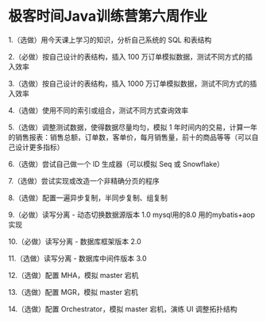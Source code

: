 # 极客时间Java训练营第六周作业

1.（选做）用今天课上学习的知识，分析自己系统的 SQL 和表结构

2.（必做）按自己设计的表结构，插入 100 万订单模拟数据，测试不同方式的插入效率

3.（选做）按自己设计的表结构，插入 1000 万订单模拟数据，测试不同方式的插入效率

4.（选做）使用不同的索引或组合，测试不同方式查询效率

5.（选做）调整测试数据，使得数据尽量均匀，模拟 1 年时间内的交易，计算一年的销售报表：销售总额，订单数，客单价，每月销售量，前十的商品等等（可以自己设计更多指标）

6.（选做）尝试自己做一个 ID 生成器（可以模拟 Seq 或 Snowflake）

7.（选做）尝试实现或改造一个非精确分页的程序

8.（选做）配置一遍异步复制，半同步复制、组复制

9.（必做）读写分离 - 动态切换数据源版本 1.0
mysql用的8.0
用的mybatis+aop实现

10.（必做）读写分离 - 数据库框架版本 2.0


11.（选做）读写分离 - 数据库中间件版本 3.0


12.（选做）配置 MHA，模拟 master 宕机

13.（选做）配置 MGR，模拟 master 宕机

14.（选做）配置 Orchestrator，模拟 master 宕机，演练 UI 调整拓扑结构